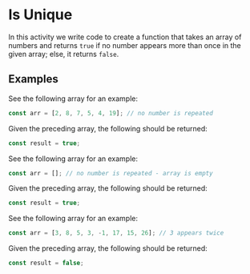 # Is Unique

In this activity we write code to create a function that takes an array of numbers and returns `true` if no number appears more than once in the given array; else, it returns `false`.

## Examples

See the following array for an example:

```js
const arr = [2, 8, 7, 5, 4, 19]; // no number is repeated
```

Given the preceding array, the following should be returned:

```js
const result = true;
```

See the following array for an example:

```js
const arr = []; // no number is repeated - array is empty
```

Given the preceding array, the following should be returned:

```js
const result = true;
```

See the following array for an example:

```js
const arr = [3, 8, 5, 3, -1, 17, 15, 26]; // 3 appears twice
```

Given the preceding array, the following should be returned:

```js
const result = false;
```
